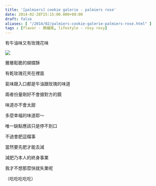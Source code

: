 ```yaml
---
title: '[palmiers] cookie galerie - palmiers rose'
date: 2014-02-28T15:15:00.000+08:00
draft: false
aliases: [ "/2014/02/palmiers-cookie-galerie-palmiers-rose.html" ]
tags : [flavor - 螞蟻族, lifestyle - rosy rosy]
---
```


有牛油味又有玫瑰花味  

[![](https://4.bp.blogspot.com/-Nz79jnNq1j8/XC3xt5b0hgI/AAAAAAAADyQ/-TcH4Yf_6MQBvLhjzvY-tk8rd1UvR5gIwCLcBGAs/s640/28.jpg)](https://4.bp.blogspot.com/-Nz79jnNq1j8/XC3xt5b0hgI/AAAAAAAADyQ/-TcH4Yf_6MQBvLhjzvY-tk8rd1UvR5gIwCLcBGAs/s1600/28.jpg)

層層鬆脆的蝴蝶酥

有乾玫瑰花夾在裡面

氣味跟入口都是牛油跟玫瑰的味道

兩者份量剛好不會搶對方的鏡

味道亦不會太甜

  

多麼幸福的味道耶～

唯一缺點應該只是停不到口

不過會肥這檔事

當然要先肥才能去減

減肥乃本人的終身事業

我才不想那麼快就失業呢

（吃吃吃吃吃）